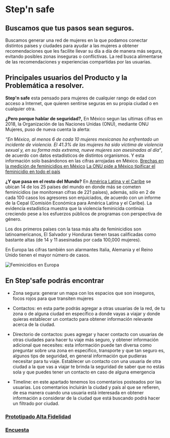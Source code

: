 # Step'n safe

  

## Buscamos que tus pasos sean seguros.

  

Buscamos generar una red de mujeres en la que podamos conectar distintos países y ciudades para ayudar a las mujeres a obtener recomendaciones que les facilite llevar su día a día de manera más segura, evitando posibles zonas inseguras o conflictivas. La red busca alimentarse de las recomendaciones y experiencias compartidas por las usuarias.

  

## Principales usuarios del Producto y la Problemática a resolver.

  

**Step'n safe** esta pensado para mujeres de cualquier rango de edad con acceso a Internet, que quieren sentirse seguras en su propia ciudad o en cualquier otra.

  

**¿Pero porque hablar de seguridad?,** En México segun las ultimas cifras en 2018, la Organización de las Naciones Unidas (ONU), mediante ONU Mujeres, puso de nueva cuenta la alerta:

  

*“En México, al menos 6 de cada 10 mujeres mexicanas ha enfrentado un incidente de violencia. El 41.3% de las mujeres ha sido víctima de violencia sexual y, en su forma más extrema, nueve mujeres son asesinadas al día“*, de acuerdo con datos estadísticos de distintos organismos. Y esta información solo basándonos en las cifras arrojadas en México.
[Brechas en la medición de feminicidios en México](https://www.iis.unam.mx/blog/brechas-en-la-medicion-de-feminicidios-en-mexico/)
[La ONU pide a México tipificar el feminicidio en todo el país](https://elpais.com/internacional/2018/07/23/mexico/1532369836_872417.html)


  

**¿Y que pasa en el resto del Mundo?** 
En [América Latina y el Caribe](https://www.eleconomista.com.mx/politica/14-de-los-25-paises-con-mas-feminicidios-se-ubican-en-America-Latina--20181120-0048.html) se ubican 14 de los 25 países del mundo en donde más se cometen feminicidios (se monitorean cifras de 221 países), además, sólo en 2 de cada 100 casos los agresores son enjuiciados, de acuerdo con un informe de la Cepal (Comisión Económica para América Latina y el Caribe). La evidencia estadística muestra que la violencia feminicida continúa creciendo pese a los esfuerzos públicos de programas con perspectiva de género.

Los dos primeros países con la tasa más alta de feminicidios son latinoamericanos, El Salvador y Honduras tienen tasas calificadas como bastante altas (de 14 y 11 asesinadas por cada 100,000 mujeres).

En Europa las cifras también son alarmantes Italia, Alemania y el Reino Unido tienen el mayor número de casos.

![Feminicidios en Europa](https://planet.localfocus.nl/tile.png?z=4&x=8&y=5&scale=1&lang=es&style=default&label-switch=on)

## En Step'safe podrás encontrar

  

* Zona segura: generar un mapa con los espacios que son inseguros, focos rojos para que transiten mujeres

  

* Contactos: en esta parte podrás agregar a otras usuarias de la red, de tu zona o de alguna ciudad en específico a donde vayas a viajar y donde quieras establecer un contacto para obtener información relevante acerca de la ciudad.

  

* Directorio de contactos: pues agregar y hacer contacto con usuarias de otras ciudades para hacer tu viaje más seguro, y obtener información adicional que necesites: esta información puede tan diversa como preguntar sobre una zona en especifico, transporte y que tan seguro es, algunos tips de seguridad, en general información que pudieras necesitar para tu viaje. Establecer un contacto con una usuaria de otra ciudad a la que vas a viajar te brinda la seguridad de saber que no estás sola y que puedes tener un contacto en caso de alguna emergencia

  

* Timeline: en este apartado tenemos los comentarios posteados por las usuarias. Los comentarios incluirán la ciudad y país al que se refieren, de esa manera cuando una usuaria está interesada en obtener información a considerar de la ciudad que está buscando podrá hacer un filtrado por ciudad.

### [Prototipado Alta Fidelidad](https://www.figma.com/file/6rqQViPNKfaEwHyMv73sav/Travelers?node-id=0%3A1)

### [Encuesta](https://forms.gle/GyAkeMA8Aw4DUwh87)

